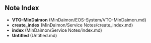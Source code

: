## Note Index

- **VTO-MinDaimon** (MinDaimon/EOS-System/VTO-MinDaimon.md)
- **create_index** (MinDaimon/Service Notes/create_index.md)
- **index** (MinDaimon/Service Notes/index.md)
- **Untitled** (Untitled.md)
